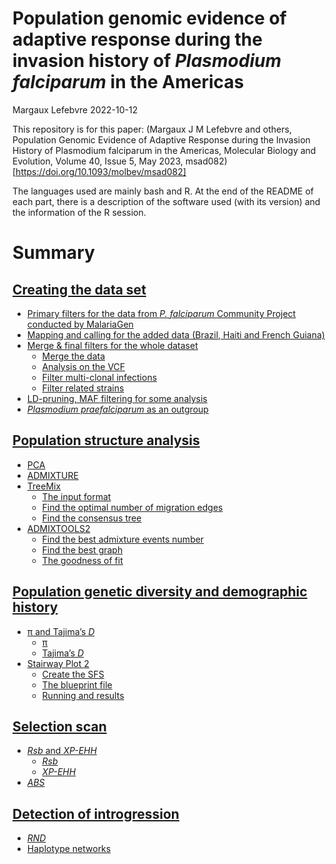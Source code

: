 Population genomic evidence of adaptive response during the invasion
history of *Plasmodium falciparum* in the Americas
================
Margaux Lefebvre
2022-10-12

This repository is for this paper: (Margaux J M Lefebvre and others, Population Genomic Evidence of Adaptive Response during the Invasion History of Plasmodium falciparum in the Americas, Molecular Biology and Evolution, Volume 40, Issue 5, May 2023, msad082)[https://doi.org/10.1093/molbev/msad082]

The languages used are mainly bash and R. At the end of the README of
each part, there is a description of the software used (with its
version) and the information of the R session.

# Summary

## [Creating the data set](https://github.com/MargauxLefebvre/P.falciparum_americas/tree/main/creating_data_set#creating-the-data-set)

-   [Primary filters for the data from *P. falciparum* Community Project
    conducted by
    MalariaGen](https://github.com/MargauxLefebvre/P.falciparum_americas/tree/main/creating_data_set#primary-filters-for-the-data-from-p-falciparum-community-project-conducted-by-malariagen-blue)
-   [Mapping and calling for the added data (Brazil, Haiti and French
    Guiana)](https://github.com/MargauxLefebvre/P.falciparum_americas/tree/main/creating_data_set#mapping-and-calling-for-the-added-data-brazil-haiti-and-french-guiana-yellow)
-   [Merge & final filters for the whole
    dataset](https://github.com/MargauxLefebvre/P.falciparum_americas/tree/main/creating_data_set#merge--final-filters-for-the-whole-dataset-green)
    -   [Merge the
        data](https://github.com/MargauxLefebvre/P.falciparum_americas/tree/main/creating_data_set#merge-the-data)
    -   [Analysis on the
        VCF](https://github.com/MargauxLefebvre/P.falciparum_americas/tree/main/creating_data_set#analysis-on-the-vcf)
    -   [Filter multi-clonal
        infections](https://github.com/MargauxLefebvre/P.falciparum_americas/tree/main/creating_data_set#filter-multi-clonal-infections)
    -   [Filter related
        strains](https://github.com/MargauxLefebvre/P.falciparum_americas/tree/main/creating_data_set#filter-the-related-strains)
-   [LD-pruning, MAF filtering for some
    analysis](https://github.com/MargauxLefebvre/P.falciparum_americas/tree/main/creating_data_set#ld-pruning-maf-filtering-for-some-analysis)
-   [*Plasmodium praefalciparum* as an
    outgroup](https://github.com/MargauxLefebvre/P.falciparum_americas/tree/main/creating_data_set#plasmodium-praefalciparum-as-an-outgroup)

## [Population structure analysis](https://github.com/MargauxLefebvre/P.falciparum_americas/tree/main/population_structure#population-structure-analysis)

-   [PCA](https://github.com/MargauxLefebvre/P.falciparum_americas/tree/main/population_structure#pca)
-   [ADMIXTURE](https://github.com/MargauxLefebvre/P.falciparum_americas/tree/main/population_structure#admixture)
-   [TreeMix](https://github.com/MargauxLefebvre/P.falciparum_americas/tree/main/population_structure#treemix)
    -   [The input
        format](https://github.com/MargauxLefebvre/P.falciparum_americas/tree/main/population_structure#the-input-format)
    -   [Find the optimal number of migration
        edges](https://github.com/MargauxLefebvre/P.falciparum_americas/tree/main/population_structure#find-the-optimal-number-of-migration-edges)
    -   [Find the consensus
        tree](https://github.com/MargauxLefebvre/P.falciparum_americas/tree/main/population_structure#find-the-consensus-tree)
-   [ADMIXTOOLS2](https://github.com/MargauxLefebvre/P.falciparum_americas/tree/main/population_structure#admixtools2)
    -   [Find the best admixture events
        number](https://github.com/MargauxLefebvre/P.falciparum_americas/tree/main/population_structure#find-the-best-admixture-events-number)
    -   [Find the best
        graph](https://github.com/MargauxLefebvre/P.falciparum_americas/tree/main/population_structure#find-the-best-graph)
    -   [The goodness of
        fit](https://github.com/MargauxLefebvre/P.falciparum_americas/tree/main/population_structure#the-goodness-of-fit)

## [Population genetic diversity and demographic history](https://github.com/MargauxLefebvre/P.falciparum_americas/tree/main/diversity_demography#population-genetic-diversity-and-demographic-history)

-   [π and Tajima’s
    *D*](https://github.com/MargauxLefebvre/P.falciparum_americas/tree/main/diversity_demography#pi-and-tajimas-d)
    -   [π](https://github.com/MargauxLefebvre/P.falciparum_americas/tree/main/diversity_demography#pi)
    -   [Tajima’s
        *D*](https://github.com/MargauxLefebvre/P.falciparum_americas/tree/main/diversity_demography#tajimas-d)
-   [Stairway Plot
    2](https://github.com/MargauxLefebvre/P.falciparum_americas/tree/main/diversity_demography#stairway-plot-2)
    -   [Create the
        SFS](https://github.com/MargauxLefebvre/P.falciparum_americas/tree/main/diversity_demography#create-the-sfs)
    -   [The blueprint
        file](https://github.com/MargauxLefebvre/P.falciparum_americas/tree/main/diversity_demography#the-blueprint-file)
    -   [Running and
        results](https://github.com/MargauxLefebvre/P.falciparum_americas/tree/main/diversity_demography#running-and-results)

## [Selection scan](https://github.com/MargauxLefebvre/P.falciparum_americas/tree/main/selection_analysis#selection-scan)

-   [*Rsb* and
    *XP-EHH*](https://github.com/MargauxLefebvre/P.falciparum_americas/tree/main/selection_analysis#rsb-and-xp-ehh)
    -   [*Rsb*](https://github.com/MargauxLefebvre/P.falciparum_americas/tree/main/selection_analysis#rsb)
    -   [*XP-EHH*](https://github.com/MargauxLefebvre/P.falciparum_americas/tree/main/selection_analysis#xp-ehh)
-   [*ABS*](https://github.com/MargauxLefebvre/P.falciparum_americas/tree/main/selection_analysis#abs)

## [Detection of introgression](https://github.com/MargauxLefebvre/P.falciparum_americas/tree/main/introgression#detection-of-introgression)

-   [*RND*](https://github.com/MargauxLefebvre/P.falciparum_americas/tree/main/introgression#rnd)
-   [Haplotype
    networks](https://github.com/MargauxLefebvre/P.falciparum_americas/tree/main/introgression#haplotype-networks)
